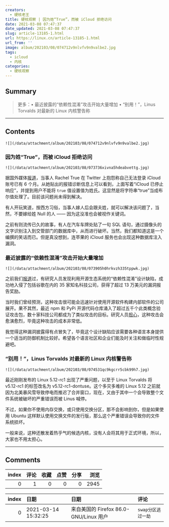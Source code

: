 ```yaml
---
creators:
  - 硬核老王
title: 硬核观察 | 因为姓“True”，而被 iCloud 拒绝访问
date: 2021-03-08 07:47:37
date_updated: 2021-03-08 07:47:37
slug: article-13185-1.html
url: https://linux.cn/article-13185-1.html
url_from: ''
image: album/202103/08/074712v9nlvfv9n9valbe2.jpg
tags:
  - icloud
  - 内核
categories:
  - 硬核观察
---
```


## Summary

> 更多：• 最近披露的“依赖性混淆”攻击开始大量增加 • “别用！”，Linus Torvalds 对最新的 Linux 内核警告称

***

<!-- more -->

## Contents

`![](/data/attachment/album/202103/08/074712v9nlvfv9n9valbe2.jpg)`

### 因为姓“True”，而被 iCloud 拒绝访问

`![](/data/attachment/album/202103/08/073736xivna5hdeabvettg.jpg)`

据国外媒体[报道](https://www.imore.com/author-takes-twitter-after-breaking-icloud-true-last-name "https://www.imore.com/author-takes-twitter-after-breaking-icloud-true-last-name")，当事人 Rachel True 在 Twitter 上抱怨称自己无法登录 iCloud 账号已有 6 个月。从她贴出的报错诊断信息上可以看到，上面写着“iCloud 已停止响应”，并提到用户不能将 `true` 值设置值为姓氏。这显然是将字符串“true”当成布尔值处理了。目前该问题尚未得到解决。

有人开玩笑道，按西方习俗，当事人嫁人后会跟夫姓，就可以解决该问题了，当然，不要嫁给姓 Null 的人 —— 因为这没准也会被视作关键词。

之前有则流传已久的故事，有人在汽车车牌处贴了一句 SQL 语句，通过摄像头的文字识别注入到交管部门的数据库中，从而进行破坏。当然，我们都知道这是一个编撰的笑话而已。但是真没想到，连苹果的 iCloud 服务也会出现这种数据库注入漏洞。

### 最近披露的“依赖性混淆”攻击开始大量增加

`![](/data/attachment/album/202103/08/073905h0hrkvzh335tppwk.jpg)`

之前我们[报道](https://linux.cn/article-13108-1.html "/article-13108-1.html")过，有研究人员发现利用开源生态系统的“依赖性混淆”设计缺陷，成功地入侵了包括谷歌在内的 35 家知名科技公司，获得了超过 13 万美元的漏洞报告奖励。

当时我们曾经预测，这种攻击很可能会迅速针对使用开源软件构建内部软件的公司展开。果不其然，最近 npm 和 PyPi 开源代码仓库涌入了超过五千个此类概念验证攻击包，数十家科技公司都成为了类似攻击的目标。研究人员[担心](https://arstechnica.com/gadgets/2021/03/more-top-tier-companies-targeted-by-new-type-of-potentially-serious-attack/ "https://arstechnica.com/gadgets/2021/03/more-top-tier-companies-targeted-by-new-type-of-potentially-serious-attack/")，这种攻击会愈演愈烈，毕竟这种攻击的成本非常低。

我觉得这种漏洞披露得有点冒失了，毕竟这个设计缺陷应该需要各种语言本身提供一个适当的防御机制比较好。希望各个语言社区和企业们能及时关注和做临时性规避吧。

### “别用！”，Linus Torvalds 对最新的 Linux 内核警告称

`![](/data/attachment/album/202103/08/074531qc9kgcrr5cbk99h7.jpg)`

最近刚刚发布的 Linux 5.12-rc1 出现了严重问题，以至于 Linux Torvalds 将 v5.12-rc1 的标签改名为 v5.12-rc1-dontuse。这个多灾多难的 Linux 5.12 之前就因为北美暴风雪导致停电而推迟了合并窗口，现在，又由于其中一个会导致整个文件系统被破坏的严重错误而被 Linus 喊停。

不过，如果你不使用内存交换，或只使用交换分区，那不会影响到你，但是如果使用 Ubuntu 这样默认使用交换文件的发行版，那么这个严重错误会导致你的文件系统损坏。

一般来说，这种还散发着热乎气的候选内核，没有人会将其用于正式环境，所以，大家也不用太担心。

***

## Comments


|   index |   评论 |   收藏 |   点赞 |   分享 |   浏览 |
|--------:|-------:|-------:|-------:|-------:|-------:|
|       0 |      1 |      0 |      0 |      0 |   2945 |

|   index | 日期                | 日期                                   | 评论               |
|--------:|:--------------------|:---------------------------------------|:-------------------|
|       0 | 2021-03-14 15:32:25 | 来自美国的 Firefox 86.0-GNU/Linux 用户 | `swap分区逃过一劫` |
